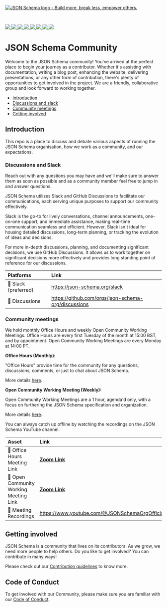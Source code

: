 [![JSON Schema logo - Build more, break less, empower others.](https://raw.githubusercontent.com/json-schema-org/.github/main/assets/json-schema-banner.png)](https://json-schema.org)

<br/>
<p>
    <a href="https://github.com/json-schema-org/website/graphs/contributors" alt="JSON Schema GitHub website contributors">
      <img src="https://img.shields.io/github/contributors/json-schema-org/website?color=orange" />
    </a>
    <a href="https://github.com/json-schema-org/website/issues?q=is%3Aissue+is%3Aopen+label%3A%22good+first+issue%22" alt="Good First JSON Schema issue">
      <img src="https://img.shields.io/github/issues/json-schema-org/website/good%20first%20issue.svg?color=%23DDDD00" />
    </a>
    <a href="https://github.com/json-schema-org/.github/blob/main/CODE_OF_CONDUCT.md" alt="Contributor Covenant">
      <img src="https://img.shields.io/badge/Contributor%20Covenant-2.1-4baaaa.svg" />
    </a> 
    <a href="https://www.repostatus.org/#active" alt="Repo status">
      <img src="https://www.repostatus.org/badges/latest/active.svg" />
    </a> 
    <a href="https://github.com/json-schema-org/community/discussions" alt="Discussions">
      <img src="https://img.shields.io/github/discussions/json-schema-org/community" />
    </a> 
    <a href="https://opencollective.com/json-schema" alt="Financial Contributors on Open Collective">
      <img src="https://opencollective.com/json-schema/all/badge.svg?label=financial+contributors" />
    </a> 
    <a href="https://adr.github.io" alt="part of ADR">
      <img src="https://img.shields.io/badge/part_of-ADR-blue" />
    </a>
    <a href="https://json-schema.org/slack" alt="JSON Schema Slack">
      <img src="https://img.shields.io/badge/Slack-json--schema-@website.svg?logo=slack&color=yellow" />
    </a> 
</p>

# JSON Schema Community

Welcome to the JSON Schema community! You've arrived at the perfect place to begin your journey as a contributor. Whether it's assisting with documentation, writing a blog post, enhancing the website, delivering presentations, or any other form of contribution, there's plenty of opportunities to get involved in the project. We are a friendly, collaborative group and look forward to working together.

- [Introduction](#introduction)
- [Discussions and slack](#discussions-and-slack)
- [Community meetings](#community-meetings)
- [Getting involved](#getting-involved)

## Introduction
This repo is a place to discuss and debate various aspects of running the JSON Schema organisation, how we work as a community, and our expectations.

### Discussions and Slack

Reach out with any questions you may have and we'll make sure to answer them as soon as possible and as a community member feel free to jump in and answer questions. 

JSON Schema utilizes Slack and GitHub Discussions to facilitate our communications, each serving unique purposes to support our community effectively.

Slack is the go-to for lively conversations, channel announcements, one-on-one support, and immediate assistance, making real-time communication seamless and efficient. However, Slack isn't ideal for housing detailed discussions, long-term planning, or tracking the evolution of ideas and decisions.

For more in-depth discussions, planning, and documenting significant decisions, we use GitHub Discussions. It allows us to work together on significant decisions more effectively and provides long standing point of reference for our discussions.

| Platforms  | Link        |
|:----------|:-------------|
| 💬 Slack (preferred) | https://json-schema.org/slack
| 💬 Discussions       | https://github.com/orgs/json-schema-org/discussions

### Community meetings
We hold monthly Office Hours and weekly Open Community Working Meetings. Office Hours are every first Tuesday of the month at 15:00 BST, and by appointment. Open Community Working Meetings are every Monday at 14:00 PT.

**Office Hours (Monthly):**

"Office Hours" provide time for the community for any questions, discussions, comments, or just to chat about JSON Schema. 

More details [here](https://github.com/orgs/json-schema-org/discussions/34/).

**Open Community Working Meeting (Weekly):**

Open Community Working Meetings are a 1 hour, agenda'd only, with a focus on furthering the JSON Schema specification and organization. 

More details [here](https://github.com/orgs/json-schema-org/discussions/35).

You can always catch up offline by watching the recordings on the JSON Schema YouTube channel.

| Asset | Link        |
|:-----------|:------------|
| 🔗 Office Hours Meeting Link | [**Zoom Link**](https://postman.zoom.us/j/85358817067?pwd=NmFXTG5oL1paK0VyTEdrNU9TR2RMUT09)<br>
| 🔗 Open Community Working Meeting Link | [**Zoom Link**](https://www.google.com/url?q=https://postman.zoom.us/j/89562933116?pwd%3DOWlsQ0RrcDY4S1JQU2d2Q2M0aFFlZz09&sa=D&source=calendar&ust=1708431911262691&usg=AOvVaw14JoRXk9cLLBT-_wngWROA)<br>
| 🎥 Meeting Recordings | https://www.youtube.com/@JSONSchemaOrgOfficial

## Getting involved

JSON Schema is a community that lives on its contributors. As we grow, we need more people to help others. Do you like to get involved? You can contribute in many ways!

Please check out our [Contribution guidelines](CONTRIBUTING.md) to know more.

## Code of Conduct
To get involved with our Community, please make sure you are familiar with our [Code of Conduct](https://github.com/json-schema-org/.github/blob/main/CODE_OF_CONDUCT.md).
